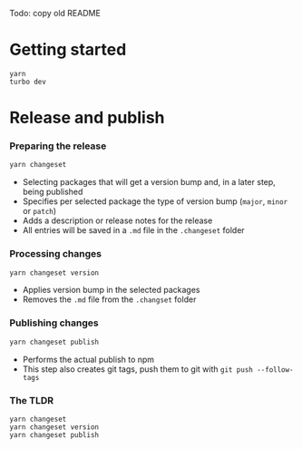 Todo: copy old README

# Getting started

```
yarn
turbo dev
```

# Release and publish

### Preparing the release

```bash
yarn changeset
```

-   Selecting packages that will get a version bump and, in a later step, being published
-   Specifies per selected package the type of version bump (`major`, `minor` or `patch`)
-   Adds a description or release notes for the release
-   All entries will be saved in a `.md` file in the `.changeset` folder

### Processing changes

```bash
yarn changeset version
```

-   Applies version bump in the selected packages
-   Removes the `.md` file from the `.changset` folder

### Publishing changes

```bash
yarn changeset publish
```

-   Performs the actual publish to npm
-   This step also creates git tags, push them to git with `git push --follow-tags`

### The TLDR

```
yarn changeset
yarn changeset version
yarn changeset publish
```

